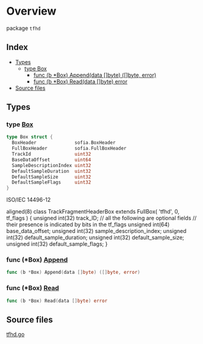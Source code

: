 # Overview

package `tfhd`

## Index

- [Types](#types)
  - [type Box](#type-box)
    - [func (b \*Box) Append(data []byte) ([]byte, error)](#func-box-append)
    - [func (b \*Box) Read(data []byte) error](#func-box-read)
- [Source files](#source-files)

## Types

### type [Box](./tfhd.go#L95)

```go
type Box struct {
  BoxHeader              sofia.BoxHeader
  FullBoxHeader          sofia.FullBoxHeader
  TrackId                uint32
  BaseDataOffset         uint64
  SampleDescriptionIndex uint32
  DefaultSampleDuration  uint32
  DefaultSampleSize      uint32
  DefaultSampleFlags     uint32
}
```

ISO/IEC 14496-12

  aligned(8) class TrackFragmentHeaderBox extends FullBox(
     'tfhd', 0, tf_flags
  ) {
     unsigned int(32) track_ID;
     // all the following are optional fields
     // their presence is indicated by bits in the tf_flags
     unsigned int(64) base_data_offset;
     unsigned int(32) sample_description_index;
     unsigned int(32) default_sample_duration;
     unsigned int(32) default_sample_size;
     unsigned int(32) default_sample_flags;
  }

### func (\*Box) [Append](./tfhd.go#L106)

```go
func (b *Box) Append(data []byte) ([]byte, error)
```

### func (\*Box) [Read](./tfhd.go#L33)

```go
func (b *Box) Read(data []byte) error
```

## Source files

[tfhd.go](./tfhd.go)
